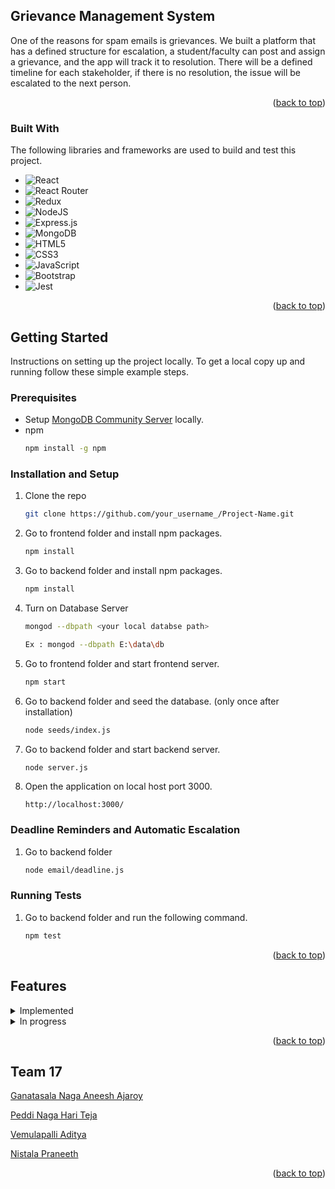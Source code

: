 <a name="readme-top"></a>

<!-- ABOUT THE PROJECT -->

## Grievance Management System

One of the reasons for spam emails is grievances. We built a platform that has a defined structure for escalation, a student/faculty can post and assign a grievance, and the app will track it to resolution. There will be a defined timeline for each stakeholder, if there is no resolution, the issue will be escalated to the next person.

<!-- ![Product Name Screen Shot](GMS.png) -->

<p align="right">(<a href="#readme-top">back to top</a>)</p>

<!-- Tools -->

### Built With

The following libraries and frameworks are used to build and test this project.

- ![React](https://img.shields.io/badge/react-%2320232a.svg?style=for-the-badge&logo=react&logoColor=%2361DAFB)
- ![React Router](https://img.shields.io/badge/React_Router-CA4245?style=for-the-badge&logo=react-router&logoColor=white)
- ![Redux](https://img.shields.io/badge/redux-%23593d88.svg?style=for-the-badge&logo=redux&logoColor=white)
- ![NodeJS](https://img.shields.io/badge/node.js-6DA55F?style=for-the-badge&logo=node.js&logoColor=white)
- ![Express.js](https://img.shields.io/badge/express.js-%23404d59.svg?style=for-the-badge&logo=express&logoColor=%2361DAFB)
- ![MongoDB](https://img.shields.io/badge/MongoDB-%234ea94b.svg?style=for-the-badge&logo=mongodb&logoColor=white)
- ![HTML5](https://img.shields.io/badge/html5-%23E34F26.svg?style=for-the-badge&logo=html5&logoColor=white)
- ![CSS3](https://img.shields.io/badge/css3-%231572B6.svg?style=for-the-badge&logo=css3&logoColor=white)
- ![JavaScript](https://img.shields.io/badge/javascript-%23323330.svg?style=for-the-badge&logo=javascript&logoColor=%23F7DF1E)
- ![Bootstrap](https://img.shields.io/badge/bootstrap-%23563D7C.svg?style=for-the-badge&logo=bootstrap&logoColor=white)
- ![Jest](https://img.shields.io/badge/-jest-%23C21325?style=for-the-badge&logo=jest&logoColor=white)

<p align="right">(<a href="#readme-top">back to top</a>)</p>

<!-- GETTING STARTED -->

## Getting Started

Instructions on setting up the project locally.
To get a local copy up and running follow these simple example steps.

### Prerequisites

- Setup [MongoDB Community Server](https://www.mongodb.com/try/download/community) locally.
- npm
  ```sh
  npm install -g npm
  ```

### Installation and Setup

1. Clone the repo
   ```sh
   git clone https://github.com/your_username_/Project-Name.git
   ```
2. Go to frontend folder and install npm packages.
   ```sh
   npm install
   ```
3. Go to backend folder and install npm packages.
   ```sh
   npm install
   ```
4. Turn on Database Server

   ```sh
   mongod --dbpath <your local databse path>

   Ex : mongod --dbpath E:\data\db
   ```

5. Go to frontend folder and start frontend server.
   ```sh
   npm start
   ```
6. Go to backend folder and seed the database. (only once after installation)
   ```sh
   node seeds/index.js
   ```
7. Go to backend folder and start backend server.
   ```sh
   node server.js
   ```
8. Open the application on local host port 3000.
   ```
   http://localhost:3000/
   ```

### Deadline Reminders and Automatic Escalation

1. Go to backend folder
   ```sh
   node email/deadline.js
   ```

### Running Tests

1. Go to backend folder and run the following command.
   ```sh
   npm test
   ```

<p align="right">(<a href="#readme-top">back to top</a>)</p>

<!-- USAGE EXAMPLES -->
<!-- ## Usage

Use this space to show useful examples of how a project can be used. Additional screenshots, code examples and demos work well in this space. You may also link to more resources.

_For more examples, please refer to the [Documentation](https://example.com)_

<p align="right">(<a href="#readme-top">back to top</a>)</p> -->

<!-- FEATURES -->

## Features

<details>
  <summary>Implemented</summary>
  <ol>
    <li> - [x] Display all users public grievances </li>
    <li> - [x] Display user's grievances </li>
    <li> - [x] Display user's assigned grievances </li>
    <li> - [x] Post Grievance </li>
    <li> - [x] View Grievance </li>
    <li> - [x] Comment on grievance </li>
    <li> - [x] Upvote / Downvote Grievance </li>
    <li> - [x] Update status of grievance </li>
    <li> - [x] Status Change Mail </li>
    <li> - [x] Escalate Grievance </li>
    <li> - [x] Automatic Escalation </li>
    <li>
      - [x] Escalation Mail
      <ul>
        <li> Manual </li>
        <li> Automatic </li>
      </ul>
    </li>
    <li> - [x] Delete Grievance </li>
    <li> - [x] Public and Private Grievances </li>
    <li> - [x] Handler Comments and Feedback </li>
    <li> - [x] Admin Page </li>
    <li> - [x] Modify Categories (Add / Edit / Delete) </li>
    <li> - [x] Modify Escalation Chains (Add / Edit / Delete) </li>
  </ol>
</details>

<details>
  <summary>In progress</summary>
  <ol>
    <li> - [ ] Google Authentication </li>
  </ol>
</details>

<p align="right">(<a href="#readme-top">back to top</a>)</p>

<!-- Team -->

## Team 17

[Ganatasala Naga Aneesh Ajaroy](https://github.com/AneeshAjaroy)

[Peddi Naga Hari Teja](https://github.com/pnhteja)

[Vemulapalli Aditya](https://github.com/AdityaVemulapalli)

[Nistala Praneeth](https://github.com/Praneeth-01)

<p align="right">(<a href="#readme-top">back to top</a>)</p>
